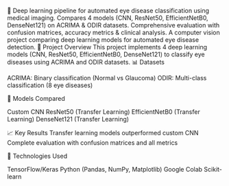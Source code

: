 🔬 Deep learning pipeline for automated eye disease classification using medical imaging. Compares 4 models (CNN, ResNet50, EfficientNetB0, DenseNet121) on ACRIMA & ODIR datasets. Comprehensive evaluation with confusion matrices, accuracy metrics & clinical analysis.
A computer vision project comparing deep learning models for automated eye disease detection. 🎯 Project Overview This project implements 4 deep learning models (CNN, ResNet50, EfficientNetB0, DenseNet121) to classify eye diseases using ACRIMA and ODIR datasets. 📊 Datasets

ACRIMA: Binary classification (Normal vs Glaucoma) ODIR: Multi-class classification (8 eye diseases)

🤖 Models Compared

Custom CNN ResNet50 (Transfer Learning) EfficientNetB0 (Transfer Learning) DenseNet121 (Transfer Learning)

📈 Key Results Transfer learning models outperformed custom CNN Complete evaluation with confusion matrices and all metrics

🔧 Technologies Used

TensorFlow/Keras Python (Pandas, NumPy, Matplotlib) Google Colab Scikit-learn
